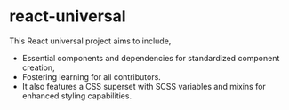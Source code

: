 # react-universal

This React universal project aims to include,
- Essential components and dependencies for standardized component creation,
- Fostering learning for all contributors.
- It also features a CSS superset with SCSS variables and mixins for enhanced styling capabilities.
